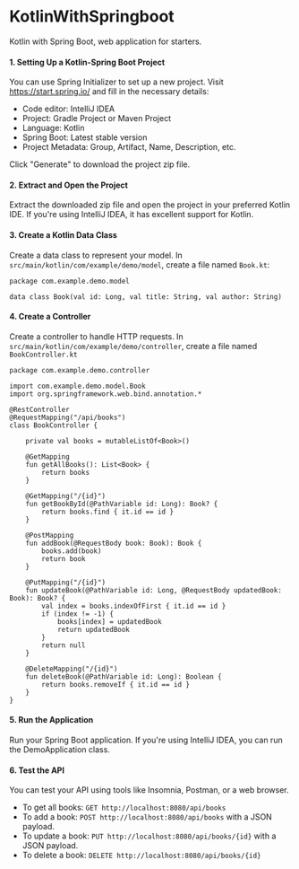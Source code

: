 # KotlinWithSpringboot
Kotlin with Spring Boot, web application for starters.

#### 1. Setting Up a Kotlin-Spring Boot Project
You can use Spring Initializer to set up a new project. Visit https://start.spring.io/ and fill in the necessary details:
- Code editor: IntelliJ IDEA
- Project: Gradle Project or Maven Project
- Language: Kotlin
- Spring Boot: Latest stable version
- Project Metadata: Group, Artifact, Name, Description, etc.

Click "Generate" to download the project zip file.

#### 2. Extract and Open the Project

Extract the downloaded zip file and open the project in your preferred Kotlin IDE. If you're using IntelliJ IDEA, it has excellent support for Kotlin.

#### 3. Create a Kotlin Data Class

Create a data class to represent your model. In `src/main/kotlin/com/example/demo/model`, create a file named `Book.kt`:

```
package com.example.demo.model

data class Book(val id: Long, val title: String, val author: String)
```
#### 4. Create a Controller

Create a controller to handle HTTP requests. In `src/main/kotlin/com/example/demo/controller`, create a file named `BookController.kt`

```
package com.example.demo.controller

import com.example.demo.model.Book
import org.springframework.web.bind.annotation.*

@RestController
@RequestMapping("/api/books")
class BookController {

    private val books = mutableListOf<Book>()

    @GetMapping
    fun getAllBooks(): List<Book> {
        return books
    }

    @GetMapping("/{id}")
    fun getBookById(@PathVariable id: Long): Book? {
        return books.find { it.id == id }
    }

    @PostMapping
    fun addBook(@RequestBody book: Book): Book {
        books.add(book)
        return book
    }

    @PutMapping("/{id}")
    fun updateBook(@PathVariable id: Long, @RequestBody updatedBook: Book): Book? {
        val index = books.indexOfFirst { it.id == id }
        if (index != -1) {
            books[index] = updatedBook
            return updatedBook
        }
        return null
    }

    @DeleteMapping("/{id}")
    fun deleteBook(@PathVariable id: Long): Boolean {
        return books.removeIf { it.id == id }
    }
}
```
#### 5. Run the Application

Run your Spring Boot application. If you're using IntelliJ IDEA, you can run the DemoApplication class.

#### 6. Test the API

You can test your API using tools like Insomnia, Postman, or a web browser.

- To get all books: `GET http://localhost:8080/api/books`
- To add a book: `POST http://localhost:8080/api/books` with a JSON payload.
- To update a book: `PUT http://localhost:8080/api/books/{id}` with a JSON payload.
- To delete a book: `DELETE http://localhost:8080/api/books/{id}`
